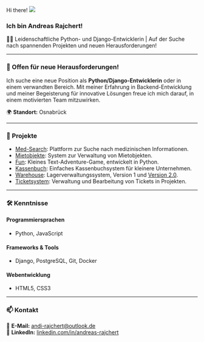 Hi there! ![](https://user-images.githubusercontent.com/18350557/176309783-0785949b-9127-417c-8b55-ab5a4333674e.gif)
### Ich bin Andreas Rajchert!

👩‍💻 Leidenschaftliche Python- und Django-Entwicklerin | Auf der Suche nach spannenden Projekten und neuen Herausforderungen!  

---

### 🚀 Offen für neue Herausforderungen!  
Ich suche eine neue Position als **Python/Django-Entwicklerin** oder in einem verwandten Bereich. Mit meiner Erfahrung in Backend-Entwicklung und meiner Begeisterung für innovative Lösungen freue ich mich darauf, in einem motivierten Team mitzuwirken.  

🌍 **Standort:** Osnabrück  

---

### 📂 Projekte  
- [Med-Search](https://github.com/Shilpajordan/Final_Project): Plattform zur Suche nach medizinischen Informationen.  
- [Mietobjekte](https://github.com/AndiCrow/Mietobjekte): System zur Verwaltung von Mietobjekten.  
- [Fun](https://github.com/AndiCrow/Fun): Kleines Text-Adventure-Game, entwickelt in Python.  
- [Kassenbuch](https://github.com/AndiCrow/Kassenbuch): Einfaches Kassenbuchsystem für kleinere Unternehmen.  
- [Warehouse](https://github.com/AndiCrow/warehouse): Lagerverwaltungssystem, Version 1 und [Version 2.0](https://github.com/AndiCrow/warehouse-2.0).  
- [Ticketsystem](https://github.com/AndiCrow/ticketsystem): Verwaltung und Bearbeitung von Tickets in Projekten.  

---

### 🛠️ Kenntnisse  
#### **Programmiersprachen**  
- Python, JavaScript  

#### **Frameworks & Tools**  
- Django, PostgreSQL, Git, Docker  

#### **Webentwicklung**  
- HTML5, CSS3  

---

### 📫 Kontakt  
📧 **E-Mail:** [andi-rajchert@outlook.de](mailto:andi-rajchert@outlook.de)  
💼 **LinkedIn:** [linkedin.com/in/andreas-rajchert](www.linkedin.com/in/andreas-rajchert-2458562b0)
